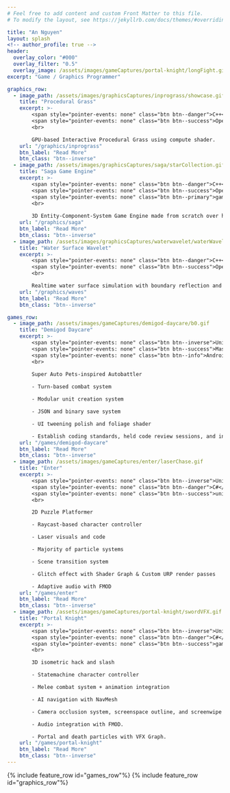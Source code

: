 ```yaml
---
# Feel free to add content and custom Front Matter to this file.
# To modify the layout, see https://jekyllrb.com/docs/themes/#overriding-theme-defaults

title: "An Nguyen"
layout: splash
<!-- author_profile: true -->
header:
  overlay_color: "#000"
  overlay_filter: "0.5"
  overlay_image: /assets/images/gameCaptures/portal-knight/longFight.gif
excerpt: "Game / Graphics Programmer"

graphics_row:
  - image_path: /assets/images/graphicsCaptures/inprograss/showcase.gif
    title: "Procedural Grass"
    excerpt: >-
        <span style="pointer-events: none" class="btn btn--danger">C++</span>
        <span style="pointer-events: none" class="btn btn--success">OpenGL</span>
        <br>

        GPU-based Interactive Procedural Grass using compute shader.
    url: "/graphics/inprograss"
    btn_label: "Read More"
    btn_class: "btn--inverse"
  - image_path: /assets/images/graphicsCaptures/saga/starCollection.gif
    title: "Saga Game Engine"
    excerpt: >-
        <span style="pointer-events: none" class="btn btn--danger">C++</span>
        <span style="pointer-events: none" class="btn btn--success">OpenGL</span>
        <span style="pointer-events: none" class="btn btn--primary">gamedev</span>
        <br>
        
        3D Entity-Component-System Game Engine made from scratch over half a year.
    url: "/graphics/saga"
    btn_label: "Read More"
    btn_class: "btn--inverse"
  - image_path: /assets/images/graphicsCaptures/waterwavelet/waterWaveletIntroduce.gif
    title: "Water Surface Wavelet"
    excerpt: >-
        <span style="pointer-events: none" class="btn btn--danger">C++</span>
        <span style="pointer-events: none" class="btn btn--success">OpenGL</span>
        <br>

        Realtime water surface simulation with boundary reflection and localized interactions.
    url: "/graphics/waves"
    btn_label: "Read More"
    btn_class: "btn--inverse"

games_row:
  - image_path: /assets/images/gameCaptures/demigod-daycare/b0.gif
    title: "Demigod Daycare"
    excerpt: >-
        <span style="pointer-events: none" class="btn btn--inverse">Unity</span> 
        <span style="pointer-events: none" class="btn btn--success">MassDigi Studio</span>
        <span style="pointer-events: none" class="btn btn--info">Android/IOS</span>
        <br>
        
        Super Auto Pets-inspired Autobattler

        - Turn-based combat system

        - Modular unit creation system

        - JSON and binary save system

        - UI tweening polish and foliage shader

        - Establish coding standards, held code review sessions, and introduce new programmers to Unity.
    url: "/games/demigod-daycare"
    btn_label: "Read More"
    btn_class: "btn--inverse"
  - image_path: /assets/images/gameCaptures/enter/laserChase.gif
    title: "Enter"
    excerpt: >-
        <span style="pointer-events: none" class="btn btn--inverse">Unity</span>
        <span style="pointer-events: none" class="btn btn--danger">C#</span>
        <span style="pointer-events: none" class="btn btn--success">university</span>
        <br>

        2D Puzzle Platformer

        - Raycast-based character controller

        - Laser visuals and code

        - Majority of particle systems

        - Scene transition system

        - Glitch effect with Shader Graph & Custom URP render passes

        - Adaptive audio with FMOD
    url: "/games/enter"
    btn_label: "Read More"
    btn_class: "btn--inverse"
  - image_path: /assets/images/gameCaptures/portal-knight/swordVFX.gif
    title: "Portal Knight"
    excerpt: >-
        <span style="pointer-events: none" class="btn btn--inverse">Unity</span>
        <span style="pointer-events: none" class="btn btn--danger">C#</span>
        <span style="pointer-events: none" class="btn btn--success">game jam</span>
        <br>

        3D isometric hack and slash

        - Statemachine character controller

        - Melee combat system + animation integration

        - AI navigation with NavMesh

        - Camera occlusion system, screenspace outline, and screenwipe

        - Audio integration with FMOD.

        - Portal and death particles with VFX Graph.
    url: "/games/portal-knight"
    btn_label: "Read More"
    btn_class: "btn--inverse"
---
```


{% include feature_row id="games_row"%}
{% include feature_row id="graphics_row"%}

